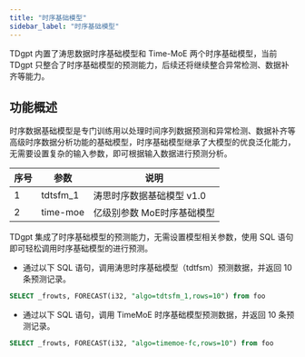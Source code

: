 ```yaml
---
title: "时序基础模型"
sidebar_label: "时序基础模型"
---
```


TDgpt 内置了涛思数据时序基础模型和 Time-MoE 两个时序基础模型，当前 TDgpt 只整合了时序基础模型的预测能力，后续还将继续整合异常检测、数据补齐等能力。

## 功能概述

时序数据基础模型是专门训练用以处理时间序列数据预测和异常检测、数据补齐等高级时序数据分析功能的基础模型，时序基础模型继承了大模型的优良泛化能力，无需要设置复杂的输入参数，即可根据输入数据进行预测分析。

|序号|参数     |  说明                  |
|---|----------|------------------------|
|1  | tdtsfm_1 | 涛思时序数据基础模型 v1.0|
|2  | time-moe | 亿级别参数 MoE时序基础模型|

TDgpt 集成了时序基础模型的预测能力，无需设置模型相关参数，使用 SQL 语句即可轻松调用时序基础模型的进行预测。

- 通过以下 SQL 语句，调用涛思时序基础模型（tdtfsm）预测数据，并返回 10 条预测记录。

```SQL
SELECT _frowts, FORECAST(i32, "algo=tdtsfm_1,rows=10") from foo
```

- 通过以下 SQL 语句，调用 TimeMoE 时序基础模型预测数据，并返回 10 条预测记录。

```SQL
SELECT _frowts, FORECAST(i32, "algo=timemoe-fc,rows=10") from foo
```
